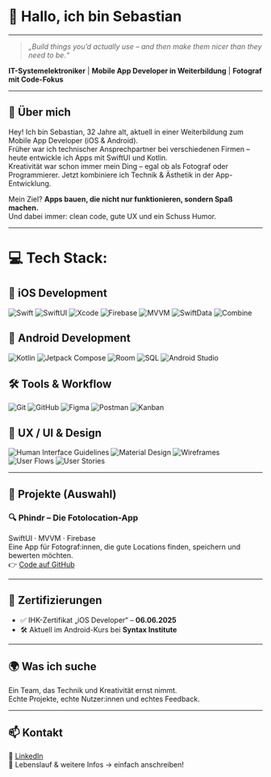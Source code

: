 # 👋 Hallo, ich bin Sebastian
---

> *„Build things you’d actually use – and then make them nicer than they need to be.“*


**IT-Systemelektroniker** | **Mobile App Developer in Weiterbildung** | **Fotograf mit Code-Fokus**

---

## 🚀 Über mich
 
Hey! Ich bin Sebastian, 32 Jahre alt, aktuell in einer Weiterbildung zum Mobile App Developer (iOS & Android).  
Früher war ich technischer Ansprechpartner bei verschiedenen Firmen – heute entwickle ich Apps mit SwiftUI und Kotlin.  
Kreativität war schon immer mein Ding – egal ob als Fotograf oder Programmierer. Jetzt kombiniere ich Technik & Ästhetik in der App-Entwicklung.

Mein Ziel? **Apps bauen, die nicht nur funktionieren, sondern Spaß machen.**  
Und dabei immer: clean code, gute UX und ein Schuss Humor.

---

# 💻 Tech Stack:

## 🧠 iOS Development
![Swift](https://img.shields.io/badge/Swift-F05138?style=for-the-badge&logo=swift&logoColor=white)
![SwiftUI](https://img.shields.io/badge/SwiftUI-000000?style=for-the-badge&logo=swift&logoColor=white)
![Xcode](https://img.shields.io/badge/Xcode-1575F9?style=for-the-badge&logo=xcode&logoColor=white)
![Firebase](https://img.shields.io/badge/Firebase-FFCA28?style=for-the-badge&logo=firebase&logoColor=white)
![MVVM](https://img.shields.io/badge/MVVM-4285F4?style=for-the-badge)
![SwiftData](https://img.shields.io/badge/SwiftData-0A84FF?style=for-the-badge)
![Combine](https://img.shields.io/badge/Combine-6E6E6E?style=for-the-badge)

## 🤖 Android Development
![Kotlin](https://img.shields.io/badge/Kotlin-7F52FF?style=for-the-badge&logo=kotlin&logoColor=white)
![Jetpack Compose](https://img.shields.io/badge/Jetpack%20Compose-4285F4?style=for-the-badge&logo=android&logoColor=white)
![Room](https://img.shields.io/badge/Room-FF6F00?style=for-the-badge)
![SQL](https://img.shields.io/badge/SQL-336791?style=for-the-badge)
![Android Studio](https://img.shields.io/badge/Android%20Studio-3DDC84?style=for-the-badge&logo=android-studio&logoColor=white)

## 🛠 Tools & Workflow
![Git](https://img.shields.io/badge/Git-F05032?style=for-the-badge&logo=git&logoColor=white)
![GitHub](https://img.shields.io/badge/GitHub-181717?style=for-the-badge&logo=github&logoColor=white)
![Figma](https://img.shields.io/badge/Figma-F24E1E?style=for-the-badge&logo=figma&logoColor=white)
![Postman](https://img.shields.io/badge/Postman-FF6C37?style=for-the-badge&logo=postman&logoColor=white)
![Kanban](https://img.shields.io/badge/Kanban-0052CC?style=for-the-badge)

## 🎨 UX / UI & Design
![Human Interface Guidelines](https://img.shields.io/badge/HIG-000000?style=for-the-badge)
![Material Design](https://img.shields.io/badge/Material%20Design-757575?style=for-the-badge&logo=material-design&logoColor=white)
![Wireframes](https://img.shields.io/badge/Wireframes-FFC107?style=for-the-badge)
![User Flows](https://img.shields.io/badge/User%20Flow-2196F3?style=for-the-badge)
![User Stories](https://img.shields.io/badge/User%20Stories-607D8B?style=for-the-badge)



---

## 📱 Projekte (Auswahl)

### 🔍 Phindr – Die Fotolocation-App  
SwiftUI · MVVM · Firebase  
Eine App für Fotograf:innen, die gute Locations finden, speichern und bewerten möchten.    
👉 [Code auf GitHub](#)

---

## 📜 Zertifizierungen

- ✅ IHK-Zertifikat „iOS Developer“ – **06.06.2025**  
- 🛠️ Aktuell im Android-Kurs bei **Syntax Institute**

---

## 🌍 Was ich suche

Ein Team, das Technik und Kreativität ernst nimmt.  
Echte Projekte, echte Nutzer:innen und echtes Feedback.  

---

## 📫 Kontakt

🔗 [LinkedIn](https://www.linkedin.com/in/sebastian-hufeld/)  
🧾 Lebenslauf & weitere Infos → einfach anschreiben!


